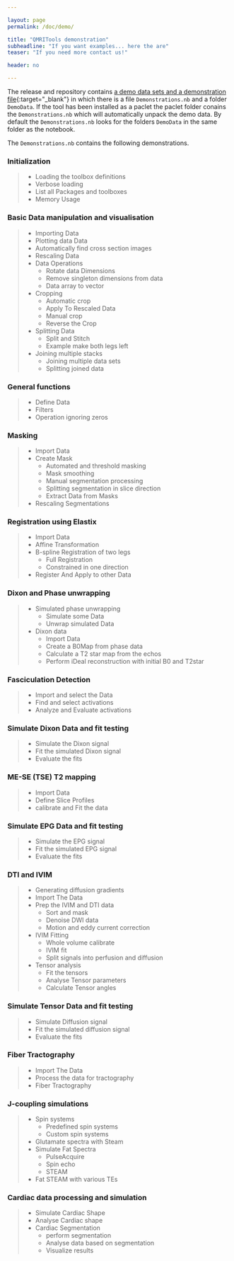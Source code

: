```yaml
---

layout: page
permalink: /doc/demo/

title: "QMRITools demonstration"
subheadline: "If you want examples... here the are"
teaser: "If you need more contact us!"

header: no

---
```


The release and repository contains [a demo data sets and a demonstration file](https://github.com/mfroeling/QMRITools/tree/master/QMRITools/Resources){:target="_blank"}
in which there is a file `Demonstrations.nb` and a folder `DemoData`.
If the tool has been installed as a paclet the paclet folder conains the `Demonstrations.nb` which will automatically unpack the demo data. By default the
`Demonstrations.nb` looks for the folders `DemoData` in the same
folder as the notebook.

The `Demonstrations.nb` contains the following demonstrations.

### Initialization

> - Loading the toolbox definitions
> - Verbose loading
> - List all Packages and toolboxes
> - Memory Usage

### Basic Data manipulation and visualisation

> - Importing Data
> - Plotting data Data
> - Automatically find cross section images
> - Rescaling Data
> - Data Operations
>   - Rotate data Dimensions
>   - Remove singleton dimensions from data
>   - Data array to vector
> - Cropping
>   - Automatic crop
>   - Apply To Rescaled Data
>   - Manual crop
>   - Reverse the Crop
> - Splitting Data
>   - Split and Stitch
>   - Example make both legs left
> - Joining multiple stacks
>   - Joining multiple data sets
>   - Splitting joined data

### General functions

> - Define Data
> - Filters
> - Operation ignoring zeros

### Masking

> - Import Data
> - Create Mask
>   - Automated and threshold masking
>   - Mask smoothing
>   - Manual segmentation processing
>   - Splitting segmentation in slice direction
>   - Extract Data from Masks
> - Rescaling Segmentations

### Registration using Elastix

> - Import Data
> - Affine Transformation
> - B-spline Registration of two legs
>   - Full Registration
>   - Constrained in one direction
> - Register And Apply to other Data

### Dixon and Phase unwrapping

> - Simulated phase unwrapping
>   - Simulate some Data
>   - Unwrap simulated Data
> - Dixon data
>   - Import Data
>   - Create a B0Map from phase data
>   - Calculate a T2 star map from the echos
>   - Perform iDeal reconstruction with initial B0 and T2star

### Fasciculation Detection

> - Import and select the Data
> - Find and select activations
> - Analyze and Evaluate activations

### Simulate Dixon Data and fit testing

> - Simulate the Dixon signal
> - Fit the simulated Dixon signal
> - Evaluate the fits

### ME-SE  (TSE) T2 mapping

> - Import Data
> - Define Slice Profiles
> - calibrate and Fit the data

### Simulate EPG Data and fit testing

> - Simulate the EPG signal
> - Fit the simulated EPG signal
> - Evaluate the fits

### DTI and IVIM

> - Generating diffusion gradients
> - Import The Data
> - Prep the IVIM and DTI data
>   - Sort and mask
>   - Denoise DWI data
>   - Motion and eddy current correction
> - IVIM Fitting
>   - Whole volume calibrate
>   - IVIM fit
>   - Split signals into perfusion and diffusion
> - Tensor analysis
>   - Fit the tensors
>   - Analyse Tensor parameters
>   - Calculate Tensor angles

### Simulate Tensor Data and fit testing

> - Simulate Diffusion signal
> - Fit the simulated diffusion signal
> - Evaluate the fits

### Fiber Tractography

> - Import The Data
> - Process the data for tractography
> - Fiber Tractography

### J-coupling simulations

> - Spin systems
>   - Predefined spin systems
>   - Custom spin systems
> - Glutamate spectra with Steam
> - Simulate Fat Spectra
>   - PulseAcquire
>   - Spin echo
>   - STEAM
> - Fat STEAM with various TEs

### Cardiac data processing and simulation

> - Simulate Cardiac Shape
> - Analyse Cardiac shape
> - Cardiac Segmentation
>   - perform segmentation
>   - Analyse data based on segmentation
>   - Visualize results

